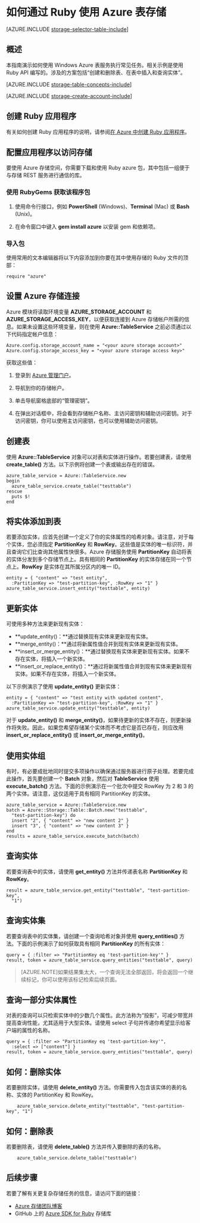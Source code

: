 <properties 
	pageTitle="如何通过 Ruby 使用表存储 | Windows Azure" 
	description="了解如何使用 Azure 中的 Azure 表存储。相关代码示例是使用 Ruby API 编写的。"
	services="storage"
	documentationCenter="ruby"
	authors="tfitzmac"
	manager="wpickett"
	editor=""/>

<tags 
	ms.service="storage" 
	ms.date="12/16/2015"
	wacn.date="01/14/2016"/>


# 如何通过 Ruby 使用 Azure 表存储

[AZURE.INCLUDE [storage-selector-table-include](../includes/storage-selector-table-include.md)]

## 概述

本指南演示如何使用 Windows Azure 表服务执行常见任务。相关示例是使用 Ruby API 编写的。涉及的方案包括“创建和删除表、在表中插入和查询实体”。

[AZURE.INCLUDE [storage-table-concepts-include](../includes/storage-table-concepts-include.md)]

[AZURE.INCLUDE [storage-create-account-include](../includes/storage-create-account-include.md)]

## 创建 Ruby 应用程序

有关如何创建 Ruby 应用程序的说明，请参阅[在 Azure 中创建 Ruby 应用程序](/documentation/articles/virtual-machines-ruby-rails-web-app-linux)。

## 配置应用程序以访问存储

要使用 Azure 存储空间，你需要下载和使用 Ruby azure 包，其中包括一组便于与存储 REST 服务进行通信的库。

### 使用 RubyGems 获取该程序包

1. 使用命令行接口，例如 **PowerShell** (Windows)、**Terminal** (Mac) 或 **Bash** (Unix)。

2. 在命令窗口中键入 **gem install azure** 以安装 gem 和依赖项。

### 导入包

使用常用的文本编辑器将以下内容添加到你要在其中使用存储的 Ruby 文件的顶部：

	require "azure"

## 设置 Azure 存储连接

Azure 模块将读取环境变量 **AZURE_STORAGE_ACCOUNT** 和 **AZURE_STORAGE_ACCESS_KEY**，以便获取连接到 Azure 存储帐户所需的信息。如果未设置这些环境变量，则在使用 **Azure::TableService** 之前必须通过以下代码指定帐户信息：

	Azure.config.storage_account_name = "<your azure storage account>"
	Azure.config.storage_access_key = "<your azure storage access key>"

获取这些值：

1. 登录到 [Azure 管理门户](https://manage.windowsazure.cn/)。

2. 导航到你的存储帐户。

3. 单击导航窗格底部的“管理密钥”。

4. 在弹出对话框中，将会看到存储帐户名称、主访问密钥和辅助访问密钥。对于访问密钥，你可以使用主访问密钥，也可以使用辅助访问密钥。

## 创建表

使用 **Azure::TableService** 对象可以对表和实体进行操作。若要创建表，请使用 **create_table()** 方法。以下示例将创建一个表或输出存在的错误。

	azure_table_service = Azure::TableService.new
	begin
	  azure_table_service.create_table("testtable")
	rescue
	  puts $!
	end

## 将实体添加到表

若要添加实体，应首先创建一个定义了你的实体属性的哈希对象。请注意，对于每个实体，您必须指定 **PartitionKey** 和 **RowKey**。这些值是实体的唯一标识符，并且查询它们比查询其他属性快很多。Azure 存储服务使用 **PartitionKey** 自动将表的实体分发到多个存储节点上。具有相同的 **PartitionKey** 的实体存储在同一个节点上。**RowKey** 是实体在其所属分区内的唯一 ID。

	entity = { "content" => "test entity",
	  :PartitionKey => "test-partition-key", :RowKey => "1" }
	azure_table_service.insert_entity("testtable", entity)

## 更新实体

可使用多种方法来更新现有实体：

* **update_entity()：**通过替换现有实体来更新现有实体。
* **merge_entity()：**通过将新属性值合并到现有实体来更新现有实体。
* **insert_or_merge_entity()：**通过替换现有实体来更新现有实体。如果不存在实体，将插入一个新实体。
* **insert_or_replace_entity()：**通过将新属性值合并到现有实体来更新现有实体。如果不存在实体，将插入一个新实体。

以下示例演示了使用 **update_entity()** 更新实体：

	entity = { "content" => "test entity with updated content",
	  :PartitionKey => "test-partition-key", :RowKey => "1" }
	azure_table_service.update_entity("testtable", entity)

对于 **update_entity()** 和 **merge_entity()**，如果待更新的实体不存在，则更新操作将失败。因此，如果您希望存储某个实体而不考虑它是否已存在，则应改用 **insert_or_replace_entity()** 或 **insert_or_merge_entity()**。

## 使用实体组

有时，有必要成批地同时提交多项操作以确保通过服务器进行原子处理。若要完成此操作，首先要创建一个 **Batch** 对象，然后对 **TableService** 使用 **execute_batch()** 方法。下面的示例演示在一个批次中提交 RowKey 为 2 和 3 的两个实体。请注意，这仅适用于具有相同 PartitionKey 的实体。

	azure_table_service = Azure::TableService.new
	batch = Azure::Storage::Table::Batch.new("testtable",
	  "test-partition-key") do
	  insert "2", { "content" => "new content 2" }
	  insert "3", { "content" => "new content 3" }
	end
	results = azure_table_service.execute_batch(batch)

## 查询实体

若要查询表中的实体，请使用 **get_entity()** 方法并传递表名称 **PartitionKey** 和 **RowKey**。

	result = azure_table_service.get_entity("testtable", "test-partition-key",
	  "1")

## 查询实体集

若要查询表中的实体集，请创建一个查询哈希对象并使用 **query_entities()** 方法。下面的示例演示了如何获取具有相同 **PartitionKey** 的所有实体：

	query = { :filter => "PartitionKey eq 'test-partition-key'" }
	result, token = azure_table_service.query_entities("testtable", query)

> [AZURE.NOTE]如果结果集太大，一个查询无法全部返回，将会返回一个继续标记，你可以使用该标记检索后续页面。

## 查询一部分实体属性

对表的查询可以只检索实体中的少数几个属性。此方法称为“投影”，可减少带宽并提高查询性能，尤其适用于大型实体。请使用 select 子句并传递你希望显示给客户端的属性的名称。

	query = { :filter => "PartitionKey eq 'test-partition-key'",
	  :select => ["content"] }
	result, token = azure_table_service.query_entities("testtable", query)

## <a id="how-to-delete-an-entity"></a>如何：删除实体

若要删除实体，请使用 **delete_entity()** 方法。你需要传入包含该实体的表的名称、实体的 PartitionKey 和 RowKey。

		azure_table_service.delete_entity("testtable", "test-partition-key", "1")

## <a id="how-to-delete-a-table"></a>如何：删除表

若要删除表，请使用 **delete_table()** 方法并传入要删除的表的名称。

		azure_table_service.delete_table("testtable")

## <a id="next-steps"></a>后续步骤

若要了解有关更复杂存储任务的信息，请访问下面的链接：

- [Azure 存储团队博客](http://blogs.msdn.com/b/windowsazurestorage/)
- GitHub 上的 [Azure SDK for Ruby](http://github.com/WindowsAzure/azure-sdk-for-ruby) 存储库

<!---HONumber=Mooncake_0104_2016-->